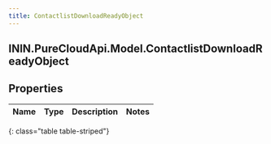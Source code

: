 ```yaml
---
title: ContactlistDownloadReadyObject
---
```

## ININ.PureCloudApi.Model.ContactlistDownloadReadyObject

## Properties

|Name | Type | Description | Notes|
|------------ | ------------- | ------------- | -------------|
{: class="table table-striped"}



